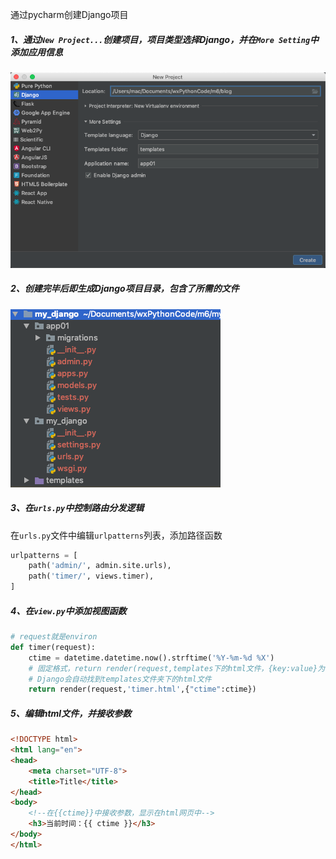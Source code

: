 通过pycharm创建Django项目

##### 1、通过`New Project...`创建项目，项目类型选择Django，并在`More Setting`中添加应用信息

![django_pro](./images/django_pro.png)



##### 2、创建完毕后即生成Django项目目录，包含了所需的文件

![image-20181024215225533](./images/django目录.png)



##### 3、在`urls.py`中控制路由分发逻辑

在`urls.py`文件中编辑`urlpatterns`列表，添加路径函数

```python
urlpatterns = [
    path('admin/', admin.site.urls),
    path('timer/', views.timer),
]
```



##### 4、在`view.py`中添加视图函数

```python
# request就是environ
def timer(request):
    ctime = datetime.datetime.now().strftime('%Y-%m-%d %X')
    # 固定格式，return render(request,templates下的html文件，{key:value}为传入html文件中的参数)
    # Django会自动找到templates文件夹下的html文件
    return render(request,'timer.html',{"ctime":ctime})
```



##### 5、编辑html文件，并接收参数

```html
<!DOCTYPE html>
<html lang="en">
<head>
    <meta charset="UTF-8">
    <title>Title</title>
</head>
<body>
    <!--在{{ctime}}中接收参数，显示在html网页中-->
    <h3>当前时间：{{ ctime }}</h3>
</body>
</html>
```
